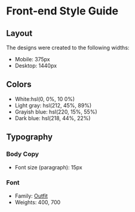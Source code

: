 # Front-end Style Guide

## Layout

The designs were created to the following widths:

- Mobile: 375px
- Desktop: 1440px

## Colors

- White:hsl(0, 0%, 10 0%)
- Light gray: hsl(212, 45%, 89%)
- Grayish blue: hsl(220, 15%, 55%)
- Dark blue: hsl(218, 44%, 22%)

## Typography

### Body Copy

- Font size (paragraph): 15px

### Font

- Family: [Outfit](https://fonts.google.com/specimen/Outfit)
- Weights: 400, 700
